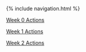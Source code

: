 {% include navigation.html %}

<a href="week0actions">Week 0 Actions</a>

<a href="week1actions">Week 1 Actions</a>

<a href="week2actions">Week 2 Actions</a>

 

